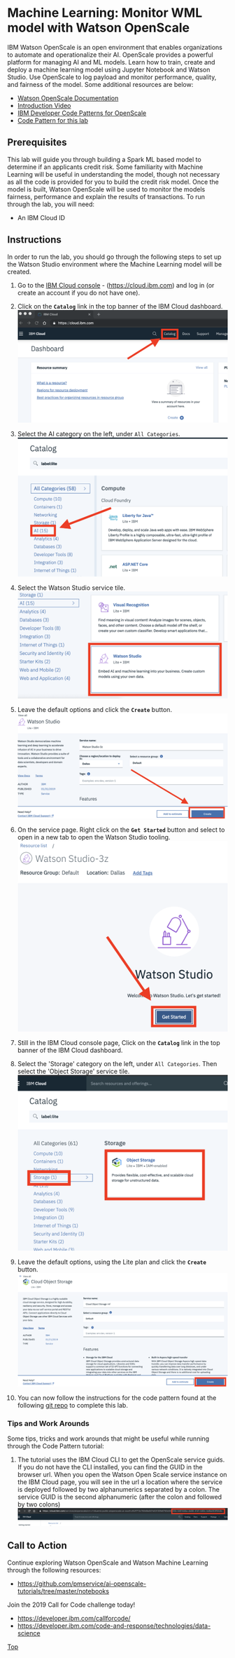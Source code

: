 # Machine Learning: Monitor WML model with Watson OpenScale

IBM Watson OpenScale is an open environment that enables organizations to automate and operationalize their AI. OpenScale provides a powerful platform for managing AI and ML models. Learn how to train, create and deploy a machine learning model using Jupyter Notebook and Watson Studio. Use OpenScale to log payload and monitor performance, quality, and fairness of the model. Some additional resources are below:

* [Watson OpenScale Documentation](https://cloud.ibm.com/docs/services/ai-openscale?topic=ai-openscale-gettingstarted#gettingstarted)
* [Introduction Video](https://www.youtube.com/watch?v=udSKUkGANHA&t=2s)
* [IBM Developer Code Patterns for OpenScale](https://developer.ibm.com/?s=openscale&orderby=date&order=DESC&post_type%5B%5D=ibmcode_patterns)
* [Code Pattern for this lab](https://developer.ibm.com/patterns/monitor-performance-fairness-and-quality-of-a-wml-model-with-ai-openscale-apis/)

## Prerequisites

This lab will guide you through building a Spark ML based model to determine if an applicants credit risk. Some familiarity with Machine Learning will be useful in understanding the model, though not necessary as all the code is provided for you to build the credit risk model. Once the model is built, Watson OpenScale will be used to monitor the models fairness, performance and explain the results of transactions. To run through the lab, you will need:
* An IBM Cloud ID

## Instructions

In order to run the lab, you should go through the following steps to set up the Watson Studio environment where the Machine Learning model will be created.

1. Go to the [IBM Cloud console]((https://cloud.ibm.com)) - (https://cloud.ibm.com) and log in (or create an account if you do not have one).

1. Click on the **`Catalog`** link in the top banner of the IBM Cloud dashboard.  
   ![catalog-link](docs/images/1.png)

1. Select the AI category on the left, under `All Categories`.  
   ![ai-filter](docs/images/2.png)

1. Select the Watson Studio service tile.  
   ![ws-tile](docs/images/3.png)

1. Leave the default options and click the **`Create`** button.  
   ![create-ws-instance](docs/images/4.png)

1. On the service page. Right click on the **`Get Started`** button and select to open in a new tab to open the Watson Studio tooling.  
   ![ws-tooling](docs/images/5.png)

1. Still in the IBM Cloud console page, Click on the **`Catalog`** link in the top banner of the IBM Cloud dashboard.  

1. Select the 'Storage' category on the left, under `All Categories`. Then select the 'Object Storage' service tile.
   ![cloud-cos](docs/images/6.png)

1. Leave the default options, using the Lite plan and click the **`Create`** button.  
   ![create-ws-instance](docs/images/7.png)

1. You can now follow the instructions for the code pattern found at the following [git repo](https://github.com/IBM/monitor-wml-model-with-watson-openscale/blob/master/README.md) to complete this lab.

### Tips and Work Arounds

Some tips, tricks and work arounds that might be useful while running through the Code Pattern tutorial:

1. The tutorial uses the IBM Cloud CLI to get the OpenScale service guids. If you do not have the CLI installed, you can find the GUID in the browser url. When you open the Watson Open Scale service instance on the IBM Cloud page, you will see in the url a location where the service is deployed followed by two alphanumerics separated by a colon. The service GUID is the second alphanumeric (after the colon and followed by two colons)
   ![wos-url](docs/images/8.png)

## Call to Action

Continue exploring Watson OpenScale and Watson Machine Learning through the following resources:
* https://github.com/pmservice/ai-openscale-tutorials/tree/master/notebooks

Join the 2019 Call for Code challenge today!
* https://developer.ibm.com/callforcode/
* https://developer.ibm.com/code-and-response/technologies/data-science

[Top](../README.md)
